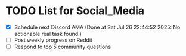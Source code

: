 # TODO List for Social_Media

- [x] Schedule next Discord AMA  (Done at Sat Jul 26 22:44:52 2025: No actionable real task found.)
- [ ] Post weekly progress on Reddit
- [ ] Respond to top 5 community questions